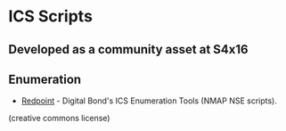 # ICS Scripts
## Developed as a community asset at S4x16

## Enumeration
* [Redpoint](https://github.com/digitalbond/Redpoint) - Digital Bond's ICS Enumeration Tools (NMAP NSE scripts).


(creative commons license)

